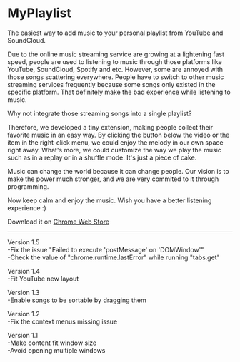 # MyPlaylist
The easiest way to add music to your personal playlist from YouTube and SoundCloud.

Due to the online music streaming service are growing at a lightening fast speed, 
people are used to listening to music through those platforms like YouTube, SoundCloud, Spotify and etc. 
However, some are annoyed with those songs scattering everywhere. 
People have to switch to other music streaming services frequently because some songs only existed in the specific platform.
That definitely  make the bad experience while listening to music.

Why not integrate those streaming songs into a single playlist?

Therefore, we developed a tiny extension, making people collect their favorite music in an easy way. 
By clicking the button below the video or the item in the right-click menu, we could enjoy the melody in our own space right away. 
What's more, we could customize the way we play the music such as in a replay or in a shuffle mode. It's just a piece of cake.

Music can change the world because it can change people. Our vision is to make the power much stronger, and we are very commited to it through programming.

Now keep calm and enjoy the music. Wish you have a better listening experience :)

Download it on <a href="https://goo.gl/UJWURv">Chrome Web Store</a>

-----------------------------------------------------------

Version 1.5
<br/>
-Fix the issue "Failed to execute 'postMessage' on 'DOMWindow'"
<br/>
-Check the value of "chrome.runtime.lastError" while running "tabs.get"

Version 1.4
<br/>
-Fit YouTube new layout

Version 1.3
<br/>
-Enable songs to be sortable by dragging them

Version 1.2
<br/>
-Fix the context menus missing issue

Version 1.1
<br/>
-Make content fit window size
<br/>
-Avoid opening multiple windows
